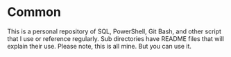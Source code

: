 # Common

This is a personal repository of SQL, PowerShell, Git Bash, and other script that I use or reference regularly. Sub directories have README files that will explain their use. Please note, this is all mine. But you can use it.
